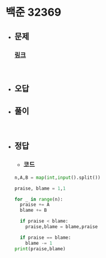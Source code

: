 # 백준 32369

- ## 문제
    ### [링크](https://www.acmicpc.net/problem/32369)



<br>

- ## 오답


- ## 풀이


<br>


- ## 정답


   - ### 코드
    ```python
    n,A,B = map(int,input().split())

    praise, blame = 1,1

    for _ in range(n):
      praise += A
      blame += B

      if praise < blame:
        praise,blame = blame,praise

      if praise == blame:
        blame -= 1
    print(praise,blame)
